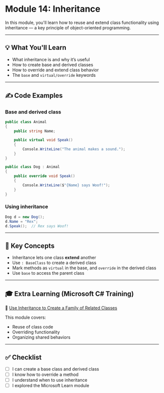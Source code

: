 # Module 14: Inheritance

In this module, you'll learn how to reuse and extend class functionality using inheritance — a key principle of object-oriented programming.

---

## 💡 What You'll Learn
- What inheritance is and why it’s useful
- How to create base and derived classes
- How to override and extend class behavior
- The `base` and `virtual/override` keywords

---

## ✍️ Code Examples

### Base and derived class
```csharp
public class Animal
{
    public string Name;

    public virtual void Speak()
    {
        Console.WriteLine("The animal makes a sound.");
    }
}

public class Dog : Animal
{
    public override void Speak()
    {
        Console.WriteLine($"{Name} says Woof!");
    }
}
```

### Using inheritance
```csharp
Dog d = new Dog();
d.Name = "Rex";
d.Speak();  // Rex says Woof!
```

---

## 🧠 Key Concepts

- Inheritance lets one class **extend** another
- Use `: BaseClass` to create a derived class
- Mark methods as `virtual` in the base, and `override` in the derived class
- Use `base` to access the parent class

---

## 🎓 Extra Learning (Microsoft C# Training)

🔗 [Use Inheritance to Create a Family of Related Classes](https://learn.microsoft.com/en-us/training/modules/csharp-inheritance/)

This module covers:
- Reuse of class code
- Overriding functionality
- Organizing shared behaviors

---

## ✅ Checklist

- [ ] I can create a base class and derived class
- [ ] I know how to override a method
- [ ] I understand when to use inheritance
- [ ] I explored the Microsoft Learn module
